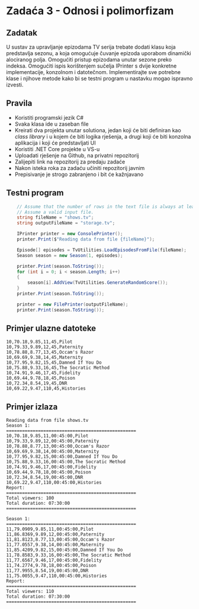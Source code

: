 # Zadaća 3 - Odnosi i polimorfizam

## Zadatak

U sustav za upravljanje epizodama TV serija trebate dodati klasu koja predstavlja sezonu, a koja omogućuje čuvanje epizoda uporabom dinamički alociranog polja. Omogućiti pristup epizodama unutar sezone preko indeksa. Omogućiti ispis korištenjem sučelja IPrinter s dvije konkretne implementacije, konzolnom i datotečnom. Implementirajte sve potrebne klase i njihove metode kako bi se testni program u nastavku mogao ispravno izvesti.

## Pravila

* Koristiti programski jezik C#
* Svaka klasa ide u zaseban file
* Kreirati dva projekta unutar solutiona, jedan koji će biti definiran kao *class library* i u kojem će biti logika rješenja, a drugi koji će biti konzolna aplikacija i koji će predstavljati UI
* Koristiti .NET Core projekte u VS-u
* Uploadati rješenje na Github, na privatni repozitorij
* Zalijepiti link na repozitorij za predaju zadaće
* Nakon isteka roka za zadaću učiniti repozitorij javnim
* Prepisivanje je strogo zabranjeno i bit će kažnjavano

## Testni program

```c#
	// Assume that the number of rows in the text file is always at least 10. 
	// Assume a valid input file.
	string fileName = "shows.tv";
	string outputFileName = "storage.tv";

	IPrinter printer = new ConsolePrinter();
	printer.Print($"Reading data from file {fileName}");

	Episode[] episodes = TvUtilities.LoadEpisodesFromFile(fileName);
	Season season = new Season(1, episodes);

	printer.Print(season.ToString());
	for (int i = 0; i < season.Length; i++)
	{
		season[i].AddView(TvUtilities.GenerateRandomScore());
	}
	printer.Print(season.ToString());

	printer = new FilePrinter(outputFileName);
	printer.Print(season.ToString());	
```

## Primjer ulazne datoteke

```
10,70.18,9.85,11,45,Pilot
10,79.33,9.89,12,45,Paternity
10,78.88,8.77,13,45,Occam's Razor
10,69.69,9.38,14,45,Maternity
10,77.95,9.82,15,45,Damned If You Do
10,75.88,9.33,16,45,The Socratic Method
10,74.91,9.46,17,45,Fidelity
10,69.44,9.78,18,45,Poison
10,72.34,8.54,19,45,DNR
10,69.22,9.47,110,45,Histories
```

## Primjer izlaza

```
Reading data from file shows.tv
Season 1:
=================================================
10,70.18,9.85,11,00:45:00,Pilot
10,79.33,9.89,12,00:45:00,Paternity
10,78.88,8.77,13,00:45:00,Occam's Razor
10,69.69,9.38,14,00:45:00,Maternity
10,77.95,9.82,15,00:45:00,Damned If You Do
10,75.88,9.33,16,00:45:00,The Socratic Method
10,74.91,9.46,17,00:45:00,Fidelity
10,69.44,9.78,18,00:45:00,Poison
10,72.34,8.54,19,00:45:00,DNR
10,69.22,9.47,110,00:45:00,Histories
Report:
=================================================
Total viewers: 100
Total duration: 07:30:00
=================================================

Season 1:
=================================================
11,79.0909,9.85,11,00:45:00,Pilot
11,86.8369,9.89,12,00:45:00,Paternity
11,81.8123,8.77,13,00:45:00,Occam's Razor
11,77.0557,9.38,14,00:45:00,Maternity
11,85.4209,9.82,15,00:45:00,Damned If You Do
11,78.8583,9.33,16,00:45:00,The Socratic Method
11,77.6567,9.46,17,00:45:00,Fidelity
11,74.2774,9.78,18,00:45:00,Poison
11,77.9955,8.54,19,00:45:00,DNR
11,75.0055,9.47,110,00:45:00,Histories
Report:
=================================================
Total viewers: 110
Total duration: 07:30:00
=================================================
```